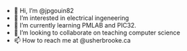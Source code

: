 - 👋 Hi, I’m @jpgouin82
- 👀 I’m interested in electrical ingeneering
- 🌱 I’m currently learning PMLAB and PIC32.
- 💞️ I’m looking to collaborate on teaching computer science
- 📫 How to reach me at @usherbrooke.ca

<!---
jpgouin82/jpgouin82 is a ✨ special ✨ repository because its `README.md` (this file) appears on your GitHub profile.
You can click the Preview link to take a look at your changes.
--->
